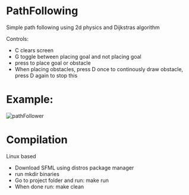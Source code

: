 # PathFollowing

Simple path following using 2d physics and Dijkstras algorithm

Controls:
  - C clears screen
  - G toggle between placing goal and not placing goal
  - press to place goal or obstacle
  - When placing obstacles, press D once to continously draw obstacle, press D again to stop this

# Example:
![pathFollower](https://user-images.githubusercontent.com/54858965/178153863-8472232d-6029-4e06-a359-e3ce1c111c0a.gif)

# Compilation
  Linux based
  - Download SFML using distros package manager
  - run mkdir binaries
  - Go to project folder and run: make run
  - When done run: make clean
